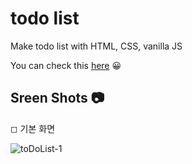 # todo list
Make todo list with HTML, CSS, vanilla JS

You can check this [here](https://980101.github.io/todo-list/index.html) 😀

## Sreen Shots 📷
◻ 기본 화면

![toDoList-1](https://user-images.githubusercontent.com/47620950/114551997-102c3d80-9c9f-11eb-9ee8-022d0ba81f52.PNG)
